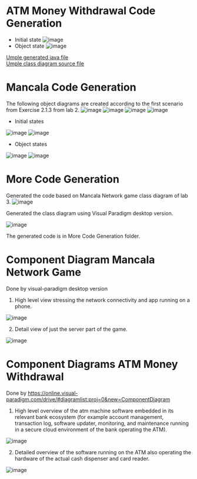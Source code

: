 # ATM Money Withdrawal Code Generation
* Initial state
![image](images/lab4/lab4_atm_umple_test_1.PNG)
* Object state
![image](images/lab4/lab4_atm_umple_test_2.PNG)

[Umple generated java file](../Sander%20Jenk/umpleAtm.java)  
[Umple class diagram source file](../Sander%20Jenk/umpleAtm.txt)

# Mancala Code Generation
The following object diagrams are created according to the first scenario from Exercise 2.1.3 from lab 2.
![image](images/lab4/mancala_initial_1.svg)
![image](images/lab4/mancala_initial_2.svg)
![image](images/lab4/mancala_after_1.svg)
![image](images/lab4/mancala_after_2.svg)

* Initial states

![image](images/lab4/lab4_mancala_initial_1.PNG)
![image](images/lab4/lab4_mancala_initial_2.PNG)
* Object states

![image](images/lab4/lab4_mancala_after_1.PNG)
![image](images/lab4/lab4_mancala_after_2.PNG)

# More Code Generation
Generated the code based on Mancala Network game class diagram of lab 3.
![image](images/lab3mancala.png)

Generated the class diagram using Visual Paradigm desktop version.

![image](images/MancalaMoreCodeGeneration.png)

The generated code is in  More Code Generation folder.


# Component Diagram Mancala Network Game
Done by visual-paradigm desktop version 

1. High level view stressing the network connectivity and app running on a phone.

![image](images/Mancala-Component-diagram-ex1.png)

2. Detail view of just the server part of the game.

![image](images/Mancala-Component-diagram-ex2.png)


# Component Diagrams ATM Money Withdrawal

Done by  https://online.visual-paradigm.com/drive/#diagramlist:proj=0&new=ComponentDiagram

1. High level overview of the atm machine software embedded in its relevant bank ecosystem (for example account management, transaction log, software updater, monitoring, and maintenance running in a secure cloud environment of the bank operating the ATM).

![image](images/Component%20Diagrams%20ATM%20Money%20Withdrawal%20ex%201.png)


2. Detailed overview of the software running on the ATM also operating the hardware of the actual cash dispenser and card reader.


![image](images/Component%20Diagrams%20ATM%20ex%202.vpd.png)
